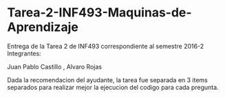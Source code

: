 # Tarea-2-INF493-Maquinas-de-Aprendizaje
Entrega de la Tarea 2 de INF493 correspondiente al semestre 2016-2 Integrantes:

Juan Pablo Castillo , Alvaro Rojas

Dada la recomendacion del ayudante, la tarea fue separada en 3 items separados para realizar mejor la ejecucion del codigo para cada pregunta.
